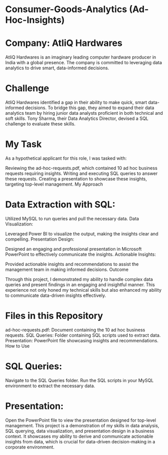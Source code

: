 # Consumer-Goods-Analytics (Ad-Hoc-Insights)

# Company: AtliQ Hardwares

AtliQ Hardwares is an imaginary leading computer hardware producer in India with a global presence. The company is committed to leveraging data analytics to drive smart, data-informed decisions.

# Challenge

AtliQ Hardwares identified a gap in their ability to make quick, smart data-informed decisions. To bridge this gap, they aimed to expand their data analytics team by hiring junior data analysts proficient in both technical and soft skills. Tony Sharma, their Data Analytics Director, devised a SQL challenge to evaluate these skills.

# My Task

As a hypothetical applicant for this role, I was tasked with:

Reviewing the ad-hoc-requests.pdf, which contained 10 ad hoc business requests requiring insights.
Writing and executing SQL queries to answer these requests.
Creating a presentation to showcase these insights, targeting top-level management.
My Approach

# Data Extraction with SQL:

Utilized MySQL to run queries and pull the necessary data.
Data Visualization:

Leveraged Power BI to visualize the output, making the insights clear and compelling.
Presentation Design:

Designed an engaging and professional presentation in Microsoft PowerPoint to effectively communicate the insights.
Actionable Insights:

Provided actionable insights and recommendations to assist the management team in making informed decisions.
Outcome

Through this project, I demonstrated my ability to handle complex data queries and present findings in an engaging and insightful manner. This experience not only honed my technical skills but also enhanced my ability to communicate data-driven insights effectively.

# Files in this Repository

ad-hoc-requests.pdf: Document containing the 10 ad hoc business requests.
SQL Queries: Folder containing SQL scripts used to extract data.
Presentation: PowerPoint file showcasing insights and recommendations.
How to Use

# SQL Queries:

Navigate to the SQL Queries folder.
Run the SQL scripts in your MySQL environment to extract the necessary data.

# Presentation:

Open the PowerPoint file to view the presentation designed for top-level management.
This project is a demonstration of my skills in data analysis, SQL querying, data visualization, and presentation design in a business context. It showcases my ability to derive and communicate actionable insights from data, which is crucial for data-driven decision-making in a corporate environment.
